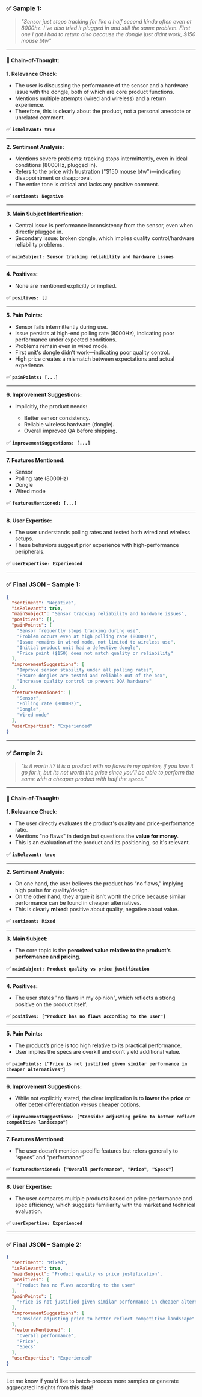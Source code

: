 ### ✅ **Sample 1:**

> *"Sensor just stops tracking for like a half second kinda often even at 8000hz. I've also tried it plugged in and still the same problem. First one I got I had to return also because the dongle just didnt work, \$150 mouse btw"*

---

#### 🧠 Chain-of-Thought:

**1. Relevance Check:**

* The user is discussing the performance of the sensor and a hardware issue with the dongle, both of which are core product functions.
* Mentions multiple attempts (wired and wireless) and a return experience.
* Therefore, this is clearly about the product, not a personal anecdote or unrelated comment.

✅ **`isRelevant: true`**

---

**2. Sentiment Analysis:**

* Mentions severe problems: tracking stops intermittently, even in ideal conditions (8000Hz, plugged in).
* Refers to the price with frustration ("\$150 mouse btw")—indicating disappointment or disapproval.
* The entire tone is critical and lacks any positive comment.

✅ **`sentiment: Negative`**

---

**3. Main Subject Identification:**

* Central issue is performance inconsistency from the sensor, even when directly plugged in.
* Secondary issue: broken dongle, which implies quality control/hardware reliability problems.

✅ **`mainSubject: Sensor tracking reliability and hardware issues`**

---

**4. Positives:**

* None are mentioned explicitly or implied.

✅ **`positives: []`**

---

**5. Pain Points:**

* Sensor fails intermittently during use.
* Issue persists at high-end polling rate (8000Hz), indicating poor performance under expected conditions.
* Problems remain even in wired mode.
* First unit's dongle didn’t work—indicating poor quality control.
* High price creates a mismatch between expectations and actual experience.

✅ **`painPoints: [...]`**

---

**6. Improvement Suggestions:**

* Implicitly, the product needs:

  * Better sensor consistency.
  * Reliable wireless hardware (dongle).
  * Overall improved QA before shipping.

✅ **`improvementSuggestions: [...]`**

---

**7. Features Mentioned:**

* Sensor
* Polling rate (8000Hz)
* Dongle
* Wired mode

✅ **`featuresMentioned: [...]`**

---

**8. User Expertise:**

* The user understands polling rates and tested both wired and wireless setups.
* These behaviors suggest prior experience with high-performance peripherals.

✅ **`userExpertise: Experienced`**

---

### ✅ Final JSON – Sample 1:

```json
{
  "sentiment": "Negative",
  "isRelevant": true,
  "mainSubject": "Sensor tracking reliability and hardware issues",
  "positives": [],
  "painPoints": [
    "Sensor frequently stops tracking during use",
    "Problem occurs even at high polling rate (8000Hz)",
    "Issue remains in wired mode, not limited to wireless use",
    "Initial product unit had a defective dongle",
    "Price point ($150) does not match quality or reliability"
  ],
  "improvementSuggestions": [
    "Improve sensor stability under all polling rates",
    "Ensure dongles are tested and reliable out of the box",
    "Increase quality control to prevent DOA hardware"
  ],
  "featuresMentioned": [
    "Sensor",
    "Polling rate (8000Hz)",
    "Dongle",
    "Wired mode"
  ],
  "userExpertise": "Experienced"
}
```

---

### ✅ **Sample 2:**

> *"Is it worth it? It is a product with no flaws in my opinion, if you love it go for it, but its not worth the price since you'll be able to perform the same with a cheaper product with half the specs."*

---

#### 🧠 Chain-of-Thought:

**1. Relevance Check:**

* The user directly evaluates the product's quality and price-performance ratio.
* Mentions "no flaws" in design but questions the **value for money**.
* This is an evaluation of the product and its positioning, so it's relevant.

✅ **`isRelevant: true`**

---

**2. Sentiment Analysis:**

* On one hand, the user believes the product has “no flaws,” implying high praise for quality/design.
* On the other hand, they argue it isn’t worth the price because similar performance can be found in cheaper alternatives.
* This is clearly **mixed**: positive about quality, negative about value.

✅ **`sentiment: Mixed`**

---

**3. Main Subject:**

* The core topic is the **perceived value relative to the product’s performance and pricing**.

✅ **`mainSubject: Product quality vs price justification`**

---

**4. Positives:**

* The user states "no flaws in my opinion", which reflects a strong positive on the product itself.

✅ **`positives: ["Product has no flaws according to the user"]`**

---

**5. Pain Points:**

* The product’s price is too high relative to its practical performance.
* User implies the specs are overkill and don’t yield additional value.

✅ **`painPoints: ["Price is not justified given similar performance in cheaper alternatives"]`**

---

**6. Improvement Suggestions:**

* While not explicitly stated, the clear implication is to **lower the price** or offer better differentiation versus cheaper options.

✅ **`improvementSuggestions: ["Consider adjusting price to better reflect competitive landscape"]`**

---

**7. Features Mentioned:**

* The user doesn’t mention specific features but refers generally to “specs” and “performance”.

✅ **`featuresMentioned: ["Overall performance", "Price", "Specs"]`**

---

**8. User Expertise:**

* The user compares multiple products based on price-performance and spec efficiency, which suggests familiarity with the market and technical evaluation.

✅ **`userExpertise: Experienced`**

---

### ✅ Final JSON – Sample 2:

```json
{
  "sentiment": "Mixed",
  "isRelevant": true,
  "mainSubject": "Product quality vs price justification",
  "positives": [
    "Product has no flaws according to the user"
  ],
  "painPoints": [
    "Price is not justified given similar performance in cheaper alternatives"
  ],
  "improvementSuggestions": [
    "Consider adjusting price to better reflect competitive landscape"
  ],
  "featuresMentioned": [
    "Overall performance",
    "Price",
    "Specs"
  ],
  "userExpertise": "Experienced"
}
```

---

Let me know if you'd like to batch-process more samples or generate aggregated insights from this data!
